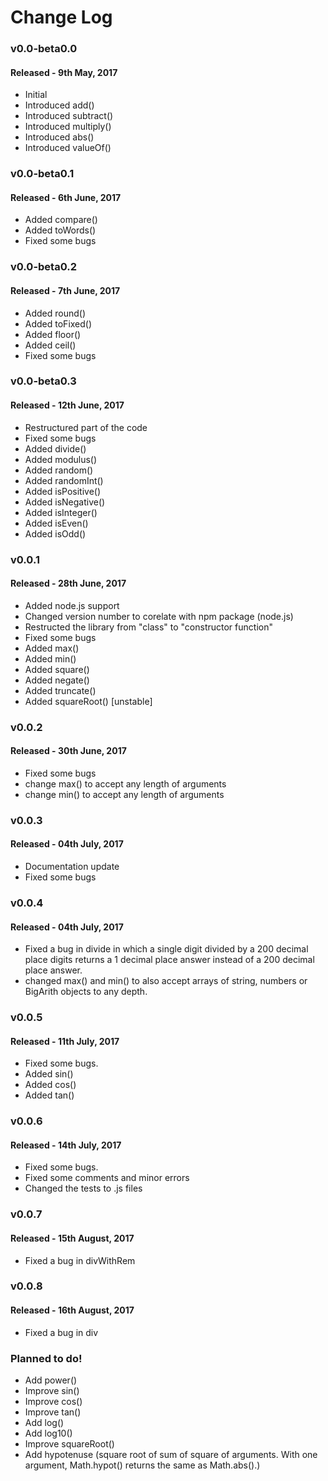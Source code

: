 # Change Log
### v0.0-beta0.0 
#### Released - 9th May, 2017
* Initial
* Introduced add()
* Introduced subtract()
* Introduced multiply()
* Introduced abs()
* Introduced valueOf()


### v0.0-beta0.1 
#### Released - 6th June, 2017
* Added compare()
* Added toWords()
* Fixed some bugs
	
### v0.0-beta0.2
#### Released - 7th June, 2017
* Added round()
* Added toFixed()
* Added floor()
* Added ceil()
* Fixed some bugs

### v0.0-beta0.3
#### Released - 12th June, 2017
* Restructured part of the code
* Fixed some bugs
* Added divide()
* Added modulus()
* Added random()
* Added randomInt()
* Added isPositive()
* Added isNegative()
* Added isInteger()
* Added isEven()
* Added isOdd()	

### v0.0.1
#### Released - 28th June, 2017
* Added node.js support
* Changed version number to corelate with npm package (node.js)
* Restructed the library from "class" to "constructor function"
* Fixed some bugs
* Added max()
* Added min()
* Added square()
* Added negate()
* Added truncate()
* Added squareRoot() [unstable]

### v0.0.2
#### Released - 30th June, 2017
* Fixed some bugs
* change max() to accept any length of arguments
* change min() to accept any length of arguments

### v0.0.3
#### Released - 04th July, 2017
* Documentation update
* Fixed some bugs

### v0.0.4
#### Released - 04th July, 2017
* Fixed a bug in divide in which a single digit divided by a 200 decimal place digits returns a 1 decimal place answer instead of a 200 decimal place answer.
* changed max() and min() to also accept arrays of string, numbers or BigArith objects to any depth.

### v0.0.5
#### Released - 11th July, 2017
* Fixed some bugs.
* Added sin()
* Added cos()
* Added tan()

### v0.0.6
#### Released - 14th July, 2017
* Fixed some bugs.
* Fixed some comments and minor errors
* Changed the tests to .js files

### v0.0.7
#### Released - 15th August, 2017
* Fixed a bug in divWithRem

### v0.0.8
#### Released - 16th August, 2017
* Fixed a bug in div

### Planned to do!
* Add power()
* Improve sin()
* Improve cos()
* Improve tan()
* Add log()
* Add log10()
* Improve squareRoot()
* Add hypotenuse (square root of sum of square of arguments. With one argument, Math.hypot() returns the same as Math.abs().)